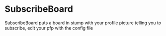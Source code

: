 # SubscribeBoard
SubscribeBoard puts a board in stump with your profile picture telling you to subscribe, edit your pfp with the config file
